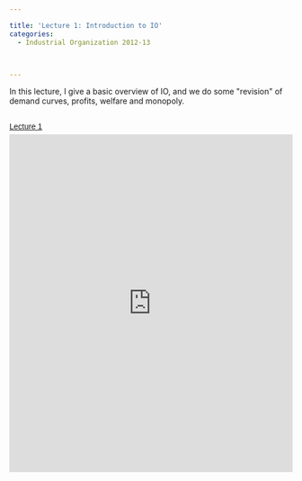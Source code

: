 ```yaml
---

title: 'Lecture 1: Introduction to IO'
categories:
  - Industrial Organization 2012-13



---
```

In this lecture, I give a basic overview of IO, and we do some "revision" of demand curves, profits, welfare and monopoly.<br /><br /><a title="View Lecture 1 on Scribd" href="http://www.scribd.com/doc/109078865/Lecture-1" style="margin: 12px auto 6px auto; font-family: Helvetica,Arial,Sans-serif; font-style: normal; font-variant: normal; font-weight: normal; font-size: 14px; line-height: normal; font-size-adjust: none; font-stretch: normal; -x-system-font: none; display: block; text-decoration: underline;">Lecture 1</a><iframe src="http://www.scribd.com/embeds/109078865/content?start_page=1&view_mode=scroll&access_key=key-2jb2eajark10b8v9p34g" data-auto-height="true" data-aspect-ratio="1.33333333333333" scrolling="no" width="100%" height="600" frameborder="0"></iframe>